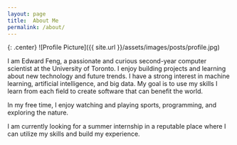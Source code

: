 ```yaml
---
layout: page
title:  About Me
permalink: /about/
---
```


{: .center}
![Profile Picture]({{ site.url }}/assets/images/posts/profile.jpg)

I am Edward Feng, a passionate and curious second-year computer scientist at the University of Toronto. I enjoy building projects and learning about new technology and future trends. I have a strong interest in machine learning, artificial intelligence, and big data. My goal is to use my skills I learn from each field to create software that can benefit the world.

In my free time, I enjoy watching and playing sports, programming, and exploring the nature.

I am currently looking for a summer internship in a reputable place where I can utilize my skills and build my experience. 



